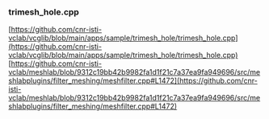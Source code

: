 ### trimesh_hole.cpp
[https://github.com/cnr-isti-vclab/vcglib/blob/main/apps/sample/trimesh_hole/trimesh_hole.cpp](https://github.com/cnr-isti-vclab/vcglib/blob/main/apps/sample/trimesh_hole/trimesh_hole.cpp)
[https://github.com/cnr-isti-vclab/meshlab/blob/9312c19bb42b9982fa1d1f21c7a37ea9fa949696/src/meshlabplugins/filter_meshing/meshfilter.cpp#L1472](https://github.com/cnr-isti-vclab/meshlab/blob/9312c19bb42b9982fa1d1f21c7a37ea9fa949696/src/meshlabplugins/filter_meshing/meshfilter.cpp#L1472)
